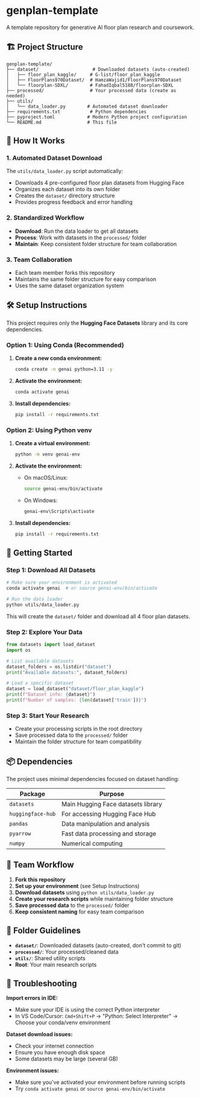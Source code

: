# genplan-template

A template repository for generative AI floor plan research and coursework.

## 🏗️ Project Structure

```
genplan-template/
├── dataset/                    # Downloaded datasets (auto-created)
│   ├── floor_plan_kaggle/     # G-list/floor_plan_kaggle
│   ├── FloorPlans970Dataset/  # HamzaWajid1/FloorPlans970Dataset
│   └── floorplan-SDXL/        # FahadIqbal5188/floorplan-SDXL
├── processed/                 # Your processed data (create as needed)
├── utils/
│   └── data_loader.py        # Automated dataset downloader
├── requirements.txt           # Python dependencies
├── pyproject.toml            # Modern Python project configuration
└── README.md                 # This file
```

## 🚀 How It Works

### 1. **Automated Dataset Download**
The `utils/data_loader.py` script automatically:
- Downloads 4 pre-configured floor plan datasets from Hugging Face
- Organizes each dataset into its own folder
- Creates the `dataset/` directory structure
- Provides progress feedback and error handling

### 2. **Standardized Workflow**
- **Download**: Run the data loader to get all datasets
- **Process**: Work with datasets in the `processed/` folder
- **Maintain**: Keep consistent folder structure for team collaboration

### 3. **Team Collaboration**
- Each team member forks this repository
- Maintains the same folder structure for easy comparison
- Uses the same dataset organization system

## 🛠️ Setup Instructions

This project requires only the **Hugging Face Datasets** library and its core dependencies.

### Option 1: Using Conda (Recommended)

1. **Create a new conda environment:**
   ```bash
   conda create -n genai python=3.11 -y
   ```

2. **Activate the environment:**
   ```bash
   conda activate genai
   ```

3. **Install dependencies:**
   ```bash
   pip install -r requirements.txt
   ```

### Option 2: Using Python venv

1. **Create a virtual environment:**
   ```bash
   python -m venv genai-env
   ```

2. **Activate the environment:**
   - On macOS/Linux:
     ```bash
     source genai-env/bin/activate
     ```
   - On Windows:
     ```bash
     genai-env\Scripts\activate
     ```

3. **Install dependencies:**
   ```bash
   pip install -r requirements.txt
   ```

## 🎯 Getting Started

### Step 1: Download All Datasets
```bash
# Make sure your environment is activated
conda activate genai  # or source genai-env/bin/activate

# Run the data loader
python utils/data_loader.py
```

This will create the `dataset/` folder and download all 4 floor plan datasets.

### Step 2: Explore Your Data
```python
from datasets import load_dataset
import os

# List available datasets
dataset_folders = os.listdir("dataset")
print("Available datasets:", dataset_folders)

# Load a specific dataset
dataset = load_dataset("dataset/floor_plan_kaggle")
print(f"Dataset info: {dataset}")
print(f"Number of samples: {len(dataset['train'])}")
```

### Step 3: Start Your Research
- Create your processing scripts in the root directory
- Save processed data to the `processed/` folder
- Maintain the folder structure for team compatibility

## 📦 Dependencies

The project uses minimal dependencies focused on dataset handling:

| Package | Purpose |
|---------|---------|
| `datasets` | Main Hugging Face datasets library |
| `huggingface-hub` | For accessing Hugging Face Hub |
| `pandas` | Data manipulation and analysis |
| `pyarrow` | Fast data processing and storage |
| `numpy` | Numerical computing |

## 🤝 Team Workflow

1. **Fork this repository**
2. **Set up your environment** (see Setup Instructions)
3. **Download datasets** using `python utils/data_loader.py`
4. **Create your research scripts** while maintaining folder structure
5. **Save processed data** to the `processed/` folder
6. **Keep consistent naming** for easy team comparison

## 📁 Folder Guidelines

- **`dataset/`**: Downloaded datasets (auto-created, don't commit to git)
- **`processed/`**: Your processed/cleaned data
- **`utils/`**: Shared utility scripts
- **Root**: Your main research scripts

## 🔧 Troubleshooting

**Import errors in IDE:**
- Make sure your IDE is using the correct Python interpreter
- In VS Code/Cursor: `Cmd+Shift+P` → "Python: Select Interpreter" → Choose your conda/venv environment

**Dataset download issues:**
- Check your internet connection
- Ensure you have enough disk space
- Some datasets may be large (several GB)

**Environment issues:**
- Make sure you've activated your environment before running scripts
- Try `conda activate genai` or `source genai-env/bin/activate`